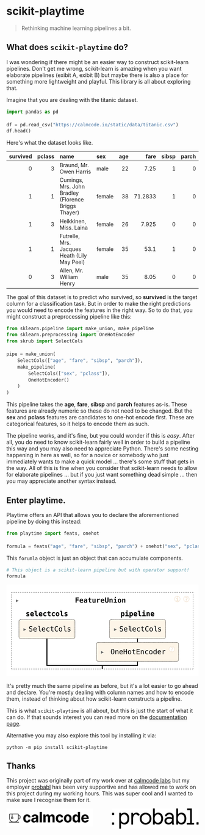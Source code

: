 # scikit-playtime

> Rethinking machine learning pipelines a bit.

## What does `scikit-playtime` do? 

I was wondering if there might be an easier way to construct scikit-learn pipelines. Don't get me wrong, scikit-learn is amazing when you want elaborate pipelines (exibit A, exibit B) but maybe there is also a place for something more lightweight and playful. This library is all about exploring that.

Imagine that you are dealing with the titanic dataset. 

```python
import pandas as pd 

df = pd.read_csv("https://calmcode.io/static/data/titanic.csv")
df.head()
```

Here's what the dataset looks like. 

|   survived |   pclass | name                                                | sex    |   age |    fare |   sibsp |   parch |
|-----------:|---------:|:----------------------------------------------------|:-------|------:|--------:|--------:|--------:|
|          0 |        3 | Braund, Mr. Owen Harris                             | male   |    22 |  7.25   |       1 |       0 |
|          1 |        1 | Cumings, Mrs. John Bradley (Florence Briggs Thayer) | female |    38 | 71.2833 |       1 |       0 |
|          1 |        3 | Heikkinen, Miss. Laina                              | female |    26 |  7.925  |       0 |       0 |
|          1 |        1 | Futrelle, Mrs. Jacques Heath (Lily May Peel)        | female |    35 | 53.1    |       1 |       0 |
|          0 |        3 | Allen, Mr. William Henry                            | male   |    35 |  8.05   |       0 |       0 |

The goal of this dataset is to predict who survived, so **survived** is the target column for a classification task. But in order to make the right predictions you would need to encode the features in the right way. So to do that, you might construct a preprocessing pipeline like this:

```python
from sklearn.pipeline import make_union, make_pipeline
from sklearn.preprocessing import OneHotEncoder
from skrub import SelectCols

pipe = make_union(
    SelectCols(["age", "fare", "sibsp", "parch"]),
    make_pipeline(
        SelectCols(["sex", "pclass"]),
        OneHotEncoder()
    )
)
```

This pipeline takes the **age**, **fare**, **sibsp** and **parch** features as-is. These features are already numeric so these do not need to be changed. But the **sex** and **pclass** features are candidates to one-hot encode first. These are categorical features, so it helps to encode them as such. 

The pipeline works, and it's fine, but you could wonder if this is *easy*. After all, you do need to know scikit-learn fairly well in order to build a pipeline this way and you may also need to appreciate Python. There's some nesting happening in here as well, so for a novice or somebody who just immediately wants to make a quick model ... there's some stuff that gets in the way. All of this is fine when you consider that scikit-learn needs to allow for elaborate pipelines ... but if you just want something dead simple ... then you may appreciate another syntax instead.

## Enter playtime. 

Playtime offers an API that allows you to declare the aforementioned pipeline by doing this instead:

```python
from playtime import feats, onehot

formula = feats("age", "fare", "sibsp", "parch") + onehot("sex", "pclass")
```

This `forumla` object is just an object that can accumulate components.

```python
# This object is a scikit-learn pipeline but with operator support!
formula
```

![playtime](docs/imgs/pipe-demo.png)

It's pretty much the same pipeline as before, but it's a lot easier to go ahead and declare. You're mostly dealing with column names and how to encode them, instead of thinking about how scikit-learn constructs a pipeline. 

This is what `scikit-playtime` is all about, but this is just the start of what it can do. If that sounds interest you can read more on the [documentation page](https://koaning.github.io/playtime/). 

Alternative you may also explore this tool by installing it via:

```
python -m pip install scikit-playtime
```

## Thanks

This project was originally part of my work over at [calmcode labs](https://calmcode.io/labs/drawdata) but my employer [probabl](https://probabl.ai) has
been very supportive and has allowed me to work on this project during
my working hours. This was super cool and I wanted to make sure I recognise them for it.

<p align="center" width="100%" dir="auto">
    <a href="https://calmcode.io">
        <img src="docs/imgs/calmcode-logo.webp" width="45%" align="left">
    </a>
    <a href="https://probabl.ai">
        <img src="docs/imgs/probabl.png" width="45%" align="right">
    </a>
    <br><br><br>
</p>

<br>
